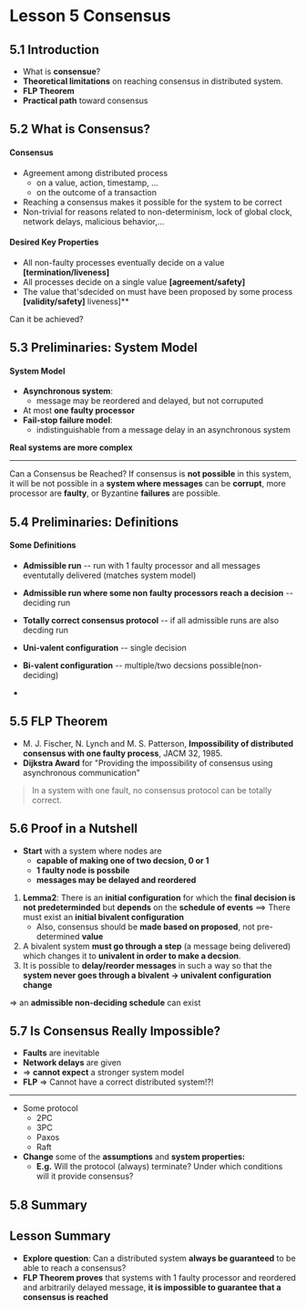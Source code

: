# Lesson 5 Consensus

## 5.1 Introduction

- What is **consensue**?
- **Theoretical limitations** on reaching consensus in distributed system.
- **FLP Theorem**
- **Practical path** toward consensus

## 5.2 What is Consensus?

#### Consensus

- Agreement among distributed process
  - on a value, action, timestamp, ...
  - on the outcome of a transaction
- Reaching a consensus makes it possible for the system to be correct
- Non-trivial for reasons related to non-determinism, lock of global clock, network delays, malicious behavior,...

#### Desired Key Properties

- All non-faulty processes eventually decide on a value **[termination/liveness]**
- All processes decide on a single value **[agreement/safety]**
- The value that'sdecided on must have been proposed by some process **[validity/safety]**
  liveness]\*\*

Can it be achieved?

## 5.3 Preliminaries: System Model

#### System Model

- **Asynchronous system**:
  - message may be reordered and delayed, but not corruputed
- At most **one faulty processor**
- **Fail-stop failure model**:
  - indistinguishable from a message delay in an asynchronous system

**Real systems are more complex**

---

Can a Consensus be Reached?
If consensus is **not possible** in this system, it will be not possible in a **system where messages** can be **corrupt**, more processor are **faulty**, or Byzantine **failures** are possible.

## 5.4 Preliminaries: Definitions

#### Some Definitions

- **Admissible run** -- run with 1 faulty processor and all messages eventutally delivered (matches system model)
- **Admissible run where some non faulty processors reach a decision** -- deciding run
- **Totally correct consensus protocol** -- if all admissible runs are also decding run
- **Uni-valent configuration** -- single decision
- **Bi-valent configuration** -- multiple/two decsions possible(non-deciding)

-

## 5.5 FLP Theorem

- M. J. Fischer, N. Lynch and M. S. Patterson, **Impossibility of distributed consensus with one faulty process**, JACM 32, 1985.
- **Dijkstra Award** for "Providing the impossibility of consensus using asynchronous communication"

> In a system with one fault, no consensus protocol can be totally correct.

## 5.6 Proof in a Nutshell

- **Start** with a system where nodes are
  - **capable of making one of two decsion, 0 or 1**
  - **1 faulty node is possbile**
  - **messages may be delayed and reordered**

1. **Lemma2**: There is an **initial configuration** for which the **final decision is not predeterminded** but **depends** on the **schedule of events** ==> There must exist an **initial bivalent configuration**
   - Also, consensus should be **made based on proposed**, not pre-determined **value**
2. A bivalent system **must go through a step** (a message being delivered) which changes it to **univalent in order to make a decsion**.
3. It is possible to **delay/reorder messages** in such a way so that the **system never goes through a bivalent -> univalent configuration change**

=> an **admissible non-deciding schedule** can exist

## 5.7 Is Consensus Really Impossible?

- **Faults** are inevitable
- **Network delays** are given
- => **cannot expect** a stronger system model
- **FLP** => Cannot have a correct distributed system!?!

---

- Some protocol
  - 2PC
  - 3PC
  - Paxos
  - Raft
- **Change** some of the **assumptions** and **system properties:**
  - **E.g.** Will the protocol (always) terminate? Under which conditions will it provide consensus?

## 5.8 Summary

## Lesson Summary

- **Explore question**: Can a distributed system **always be guaranteed** to be able to reach a consensus?
- **FLP Theorem proves** that systems with 1 faulty processor and reordered and arbitrarily delayed message, **it is impossible to guarantee that a consensus is reached**

